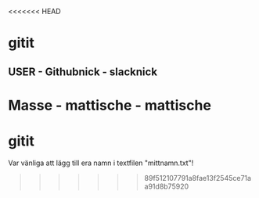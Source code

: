 <<<<<<< HEAD
# gitit

USER - Githubnick - slacknick
------------------------------------
Masse - mattische - mattische
=======
# gitit

Var vänliga att lägg till era namn i textfilen "mittnamn.txt"!
>>>>>>> 89f512107791a8fae13f2545ce71aa91d8b75920
